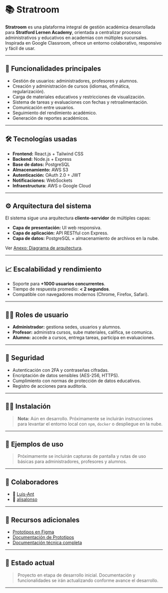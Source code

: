 # 📚 Stratroom

**Stratroom** es una plataforma integral de gestión académica desarrollada para **Stratford Lernen Academy**, orientada a centralizar procesos administrativos y educativos en academias con múltiples sucursales. Inspirada en Google Classroom, ofrece un entorno colaborativo, responsivo y fácil de usar.

---

## 🚀 Funcionalidades principales

- Gestión de usuarios: administradores, profesores y alumnos.
- Creación y administración de cursos (idiomas, ofimática, regularización).
- Carga de materiales educativos y restricciones de visualización.
- Sistema de tareas y evaluaciones con fechas y retroalimentación.
- Comunicación entre usuarios.
- Seguimiento del rendimiento académico.
- Generación de reportes académicos.

---

## 🛠️ Tecnologías usadas

- **Frontend:** React.js + Tailwind CSS  
- **Backend:** Node.js + Express  
- **Base de datos:** PostgreSQL  
- **Almacenamiento:** AWS S3   
- **Autenticación:** OAuth 2.0 + JWT  
- **Notificaciones:** WebSockets  
- **Infraestructura:** AWS o Google Cloud

---

## ⚙️ Arquitectura del sistema

El sistema sigue una arquitectura **cliente-servidor** de múltiples capas:

- **Capa de presentación:** UI web responsiva.
- **Capa de aplicación:** API RESTful con Express.
- **Capa de datos:** PostgreSQL + almacenamiento de archivos en la nube.

Ver [Anexo: Diagrama de arquitectura](https://github.com/Luis-Ant/Stratrooms/wiki/Arquitectura-del-sistema).

---

## 📈 Escalabilidad y rendimiento

- Soporte para **+1000 usuarios concurrentes**.
- Tiempo de respuesta promedio: **< 2 segundos**.
- Compatible con navegadores modernos (Chrome, Firefox, Safari).

---

## 🧑‍💼 Roles de usuario

- **Administrador:** gestiona sedes, usuarios y alumnos.
- **Profesor:** administra cursos, sube materiales, califica, se comunica.
- **Alumno:** accede a cursos, entrega tareas, participa en evaluaciones.

---

## 🔐 Seguridad

- Autenticación con 2FA y contraseñas cifradas.
- Encriptación de datos sensibles (AES-256, HTTPS).
- Cumplimiento con normas de protección de datos educativos.
- Registro de acciones para auditoría.

---

## 👨‍💻 Instalación

> **Nota:** Aún en desarrollo. Próximamente se incluirán instrucciones para levantar el entorno local con `npm`, `docker` o despliegue en la nube.

---

## 🧪 Ejemplos de uso

> Próximamente se incluirán capturas de pantalla y rutas de uso básicas para administradores, profesores y alumnos.

---

## 🤝 Colaboradores

- 👤 [Luis-Ant](https://github.com/Luis-Ant)
- 👤 [alisalonso](https://github.com/alisalonso)
---


## 📁 Recursos adicionales

- [Prototipos en Figma](https://www.figma.com/design/VSFuW57uBxMEDfpGK3mCJN/Academy?node-id=11-557&t=IBrg2oAuxtm7Miv1-1)
- [Documentación de Prototipos](https://github.com/Luis-Ant/Stratrooms/issues)
- [Documentación técnica completa](https://github.com/Luis-Ant/Stratrooms/wiki/Stratrooms)

---

## 📌 Estado actual

> Proyecto en etapa de desarrollo inicial. Documentación y funcionalidades se irán actualizando conforme avance el desarrollo.

---


